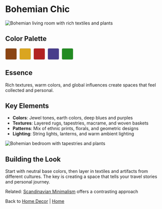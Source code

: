 # Bohemian Chic

![Bohemian living room with rich textiles and plants](https://images.unsplash.com/photo-1555041469-a586c61ea9bc?w=800&q=80)

## Color Palette

<div style="display: flex; gap: 8px; margin: 15px 0;">
  <div style="width: 35px; height: 35px; background-color: #8B4513; border: 1px solid #ddd; border-radius: 4px;" title="Saddle Brown"></div>
  <div style="width: 35px; height: 35px; background-color: #DAA520; border: 1px solid #ddd; border-radius: 4px;" title="Goldenrod"></div>
  <div style="width: 35px; height: 35px; background-color: #B22222; border: 1px solid #ddd; border-radius: 4px;" title="Fire Brick"></div>
  <div style="width: 35px; height: 35px; background-color: #483D8B; border: 1px solid #ddd; border-radius: 4px;" title="Dark Slate Blue"></div>
  <div style="width: 35px; height: 35px; background-color: #228B22; border: 1px solid #ddd; border-radius: 4px;" title="Forest Green"></div>
</div>

## Essence

Rich textures, warm colors, and global influences create spaces that feel collected and personal.

## Key Elements

- **Colors**: Jewel tones, earth colors, deep blues and purples
- **Textures**: Layered rugs, tapestries, macrame, and woven baskets
- **Patterns**: Mix of ethnic prints, florals, and geometric designs
- **Lighting**: String lights, lanterns, and warm ambient lighting

![Bohemian bedroom with tapestries and plants](https://images.unsplash.com/photo-1571508601891-ca5e7a713859?w=600&q=80)

## Building the Look

Start with neutral base colors, then layer in textiles and artifacts from different cultures. The key is creating a space that tells your travel stories and personal journey.

Related: [Scandinavian Minimalism](scandinavian-minimalism.md) offers a contrasting approach

Back to [Home Decor](../index.md) | [Home](../../../index.md)